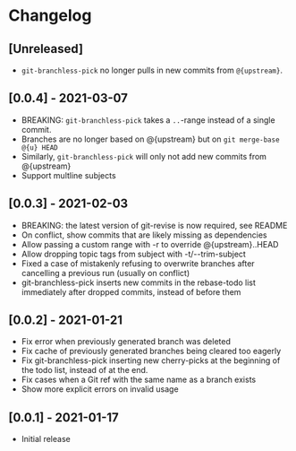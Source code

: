 # Changelog

## [Unreleased]
- `git-branchless-pick` no longer pulls in new commits from `@{upstream}`.

## [0.0.4] - 2021-03-07
- BREAKING: `git-branchless-pick` takes a `..`-range instead of a single commit.
- Branches are no longer based on @{upstream} but on `git merge-base @{u} HEAD`
- Similarly, `git-branchless-pick` will only not add new commits from @{upstream}
- Support multline subjects

## [0.0.3] - 2021-02-03
- BREAKING: the latest version of git-revise is now required, see README
- On conflict, show commits that are likely missing as dependencies
- Allow passing a custom range with -r to override @{upstream}..HEAD
- Allow dropping topic tags from subject with -t/--trim-subject
- Fixed a case of mistakenly refusing to overwrite branches after
  cancelling a previous run (usually on conflict)
- git-branchless-pick inserts new commits in the rebase-todo list
  immediately after dropped commits, instead of before them

## [0.0.2] - 2021-01-21
- Fix error when previously generated branch was deleted
- Fix cache of previously generated branches being cleared too eagerly
- Fix git-branchless-pick inserting new cherry-picks at the beginning of the
  todo list, instead of at the end.
- Fix cases when a Git ref with the same name as a branch exists
- Show more explicit errors on invalid usage

## [0.0.1] - 2021-01-17
- Initial release
